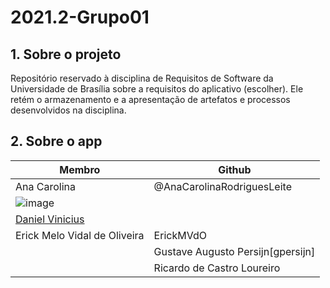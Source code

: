 # 2021.2-Grupo01

## 1. Sobre o projeto
Repositório reservado à disciplina de Requisitos de Software da Universidade de Brasília sobre a requisitos do aplicativo (escolher). Ele retém o armazenamento e a apresentação de artefatos e processos desenvolvidos na disciplina.

## 2. Sobre o app



|  Membro | Github  |
| ------- |-------- |
| Ana Carolina  | @AnaCarolinaRodriguesLeite |
| ![image](https://user-images.githubusercontent.com/49570180/152339574-4089822b-a785-44d1-9169-5820cfad3ba7.png)
 |[Daniel Vinicius](https://github.com/DanielViniciusAlves) |
| Erick Melo Vidal de Oliveira  |  ErickMVdO  |
|  | Gustave Augusto Persijn[gpersijn]  |
|  | Ricardo de Castro Loureiro  | [Ricardo Loureiro](https://github.com/castroricardo1) |
